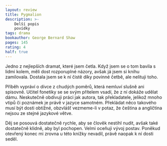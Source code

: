```yaml
---
layout: review
title: Pygmalion
description: >- 
    Delší popis
    povídky
tags: drama
bookauthor: George Bernard Shaw
pages: 145
rating: 4
half: true
---
```


Jedno z nejlepších dramat, které jsem četla. Když jsem se o tom bavila s lidmi kolem, měli dost rozporuplné názory, avšak já jsem si knihu zamilovala. Dostala jsem se k ní čistě díky povinné četbě, ale nelituji toho.

Příběh vypráví o dívce z chudých poměrů, která nemluví slušně ani spisovně. Učitel fonetiky se se svým přítelem vsadí, že z ní dokáže udělat dámu. Neskutečně obdivuji práci jak autora, tak překladatele, jelikož mnoho vtipů či poznámek je právě v jazyce samotném. Překládat něco takového musí být dosti obtížné, obzvlášť vezmeme-li v potaz, že čeština a angličtina nejsou ze stejné jazykové větve.
 
Děj se posouvá dostatečně rychle, aby se člověk nestihl nudit, avšak také dostatečně klidně, aby byl pochopen. Velmi oceňuji vývoj postav. Poněkud otevřený konec mi zrovna u této knížky nevadil, právě naopak k ní dosti seděl.
